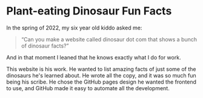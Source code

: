 # Plant-eating Dinosaur Fun Facts

In the spring of 2022, my six year old kiddo asked me:

> “Can you make a website called dinosaur dot com that shows a bunch of dinosaur facts?”

And in that moment I leaned that he knows exactly what I do for work.

This website is his work. He wanted to list amazing facts of just some of the dinosaurs he's learned about. He wrote all the copy, and it was so much fun being his scribe. He chose the GitHub pages design he wanted the frontend to use, and GitHub made it easy to automate all the development.
